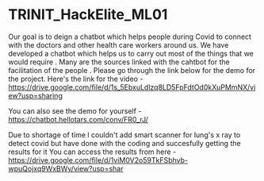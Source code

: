 # TRINIT_HackElite_ML01
Our goal is to deign a chatbot which helps people during Covid to connect with the doctors and other health care workers around us. We have developed a chatbot which helps us to carry out most of the things that we would require . Many are the sources linked with the cahtbot for the facilitation of the people . Please go through the link below for the demo for the project. 
Here's the link for the video - 
https://drive.google.com/file/d/1s_5EbxuLdlzq8LD5FpFdtOd0kXuPMmNX/view?usp=sharing

You can also see the demo for yourself - 
https://chatbot.hellotars.com/conv/FR0_rJ/

Due to shortage of time l couldn't add smart scanner for lung's x ray to detect covid but have done with the coding and succesfully getting the results for it 
You can access the results from here - 
https://drive.google.com/file/d/1viM0V2o59TkFSbhvb-wpuQojxq9WxBWy/view?usp=shar
